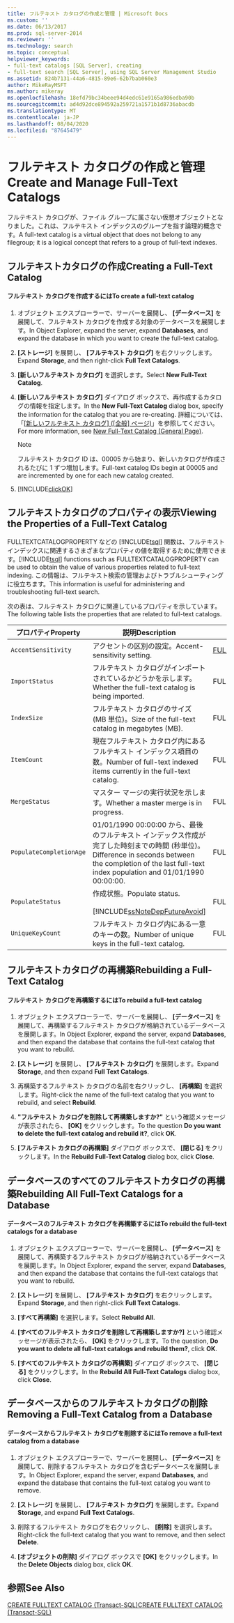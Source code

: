 ```yaml
---
title: フルテキスト カタログの作成と管理 | Microsoft Docs
ms.custom: ''
ms.date: 06/13/2017
ms.prod: sql-server-2014
ms.reviewer: ''
ms.technology: search
ms.topic: conceptual
helpviewer_keywords:
- full-text catalogs [SQL Server], creating
- full-text search [SQL Server], using SQL Server Management Studio
ms.assetid: 824b7131-44a6-4815-89e6-62b7bab060e3
author: MikeRayMSFT
ms.author: mikeray
ms.openlocfilehash: 18efd79bc34beee94d4edc61e9165a986edba90b
ms.sourcegitcommit: ad4d92dce894592a259721a1571b1d8736abacdb
ms.translationtype: MT
ms.contentlocale: ja-JP
ms.lasthandoff: 08/04/2020
ms.locfileid: "87645479"
---
```

# <a name="create-and-manage-full-text-catalogs"></a><span data-ttu-id="9de14-102">フルテキスト カタログの作成と管理</span><span class="sxs-lookup"><span data-stu-id="9de14-102">Create and Manage Full-Text Catalogs</span></span>
  <span data-ttu-id="9de14-103">フルテキスト カタログが、ファイル グループに属さない仮想オブジェクトとなりました。これは、フルテキスト インデックスのグループを指す論理的概念です。</span><span class="sxs-lookup"><span data-stu-id="9de14-103">A full-text catalog is a virtual object that does not belong to any filegroup; it is a logical concept that refers to a group of full-text indexes.</span></span>  
  
##  <a name="creating-a-full-text-catalog"></a><a name="creating"></a><span data-ttu-id="9de14-104">フルテキストカタログの作成</span><span class="sxs-lookup"><span data-stu-id="9de14-104">Creating a Full-Text Catalog</span></span>  
  
#### <a name="to-create-a-full-text-catalog"></a><span data-ttu-id="9de14-105">フルテキスト カタログを作成するには</span><span class="sxs-lookup"><span data-stu-id="9de14-105">To create a full-text catalog</span></span>  
  
1.  <span data-ttu-id="9de14-106">オブジェクト エクスプローラーで、サーバーを展開し、 **[データベース]** を展開して、フルテキスト カタログを作成する対象のデータベースを展開します。</span><span class="sxs-lookup"><span data-stu-id="9de14-106">In Object Explorer, expand the server, expand **Databases**, and expand the database in which you want to create the full-text catalog.</span></span>  
  
2.  <span data-ttu-id="9de14-107">**[ストレージ]** を展開し、 **[フルテキスト カタログ]** を右クリックします。</span><span class="sxs-lookup"><span data-stu-id="9de14-107">Expand **Storage**, and then right-click **Full Text Catalogs**.</span></span>  
  
3.  <span data-ttu-id="9de14-108">**[新しいフルテキスト カタログ]** を選択します。</span><span class="sxs-lookup"><span data-stu-id="9de14-108">Select **New Full-Text Catalog**.</span></span>  
  
4.  <span data-ttu-id="9de14-109">**[新しいフルテキスト カタログ]** ダイアログ ボックスで、再作成するカタログの情報を指定します。</span><span class="sxs-lookup"><span data-stu-id="9de14-109">In the **New Full-Text Catalog** dialog box, specify the information for the catalog that you are re-creating.</span></span> <span data-ttu-id="9de14-110">詳細については、「[[新しいフルテキスト カタログ] &#40;[全般] ページ&#41;](../../integration-services/general-page-of-integration-services-designers-options.md)」を参照してください。</span><span class="sxs-lookup"><span data-stu-id="9de14-110">For more information, see [New Full-Text Catalog &#40;General Page&#41;](../../integration-services/general-page-of-integration-services-designers-options.md).</span></span>  
  
    > [!NOTE]  
    >  <span data-ttu-id="9de14-111">フルテキスト カタログ ID は、00005 から始まり、新しいカタログが作成されるたびに 1 ずつ増加します。</span><span class="sxs-lookup"><span data-stu-id="9de14-111">Full-text catalog IDs begin at 00005 and are incremented by one for each new catalog created.</span></span>  
  
5.  [!INCLUDE[clickOK](../../includes/clickok-md.md)]  
  
  
  
##  <a name="viewing-the-properties-of-a-full-text-catalog"></a><a name="props"></a><span data-ttu-id="9de14-112">フルテキストカタログのプロパティの表示</span><span class="sxs-lookup"><span data-stu-id="9de14-112">Viewing the Properties of a Full-Text Catalog</span></span>  
 <span data-ttu-id="9de14-113">FULLTEXTCATALOGPROPERTY などの [!INCLUDE[tsql](../../includes/tsql-md.md)] 関数は、フルテキスト インデックスに関連するさまざまなプロパティの値を取得するために使用できます。</span><span class="sxs-lookup"><span data-stu-id="9de14-113">[!INCLUDE[tsql](../../includes/tsql-md.md)] functions such as FULLTEXTCATALOGPROPERTY can be used to obtain the value of various properties related to full-text indexing.</span></span> <span data-ttu-id="9de14-114">この情報は、フルテキスト検索の管理およびトラブルシューティングに役立ちます。</span><span class="sxs-lookup"><span data-stu-id="9de14-114">This information is useful for administering and troubleshooting full-text search.</span></span>  
  
 <span data-ttu-id="9de14-115">次の表は、フルテキスト カタログに関連しているプロパティを示しています。</span><span class="sxs-lookup"><span data-stu-id="9de14-115">The following table lists the properties that are related to full-text catalogs.</span></span>  
  
|<span data-ttu-id="9de14-116">プロパティ</span><span class="sxs-lookup"><span data-stu-id="9de14-116">Property</span></span>|<span data-ttu-id="9de14-117">説明</span><span class="sxs-lookup"><span data-stu-id="9de14-117">Description</span></span>|<span data-ttu-id="9de14-118">機能</span><span class="sxs-lookup"><span data-stu-id="9de14-118">Function</span></span>|  
|--------------|-----------------|--------------|  
|`AccentSensitivity`|<span data-ttu-id="9de14-119">アクセントの区別の設定。</span><span class="sxs-lookup"><span data-stu-id="9de14-119">Accent-sensitivity setting.</span></span>|[<span data-ttu-id="9de14-120">FULLTEXTCATALOGPROPERTY</span><span class="sxs-lookup"><span data-stu-id="9de14-120">FULLTEXTCATALOGPROPERTY</span></span>](/sql/t-sql/functions/fulltextcatalogproperty-transact-sql)|  
|`ImportStatus`|<span data-ttu-id="9de14-121">フルテキスト カタログがインポートされているかどうかを示します。</span><span class="sxs-lookup"><span data-stu-id="9de14-121">Whether the full-text catalog is being imported.</span></span>|<span data-ttu-id="9de14-122">FULLTEXTCATALOGPROPERTY</span><span class="sxs-lookup"><span data-stu-id="9de14-122">FULLTEXTCATALOGPROPERTY</span></span>|  
|`IndexSize`|<span data-ttu-id="9de14-123">フルテキスト カタログのサイズ (MB 単位)。</span><span class="sxs-lookup"><span data-stu-id="9de14-123">Size of the full-text catalog in megabytes (MB).</span></span>|<span data-ttu-id="9de14-124">FULLTEXTCATALOGPROPERTY</span><span class="sxs-lookup"><span data-stu-id="9de14-124">FULLTEXTCATALOGPROPERTY</span></span>|  
|`ItemCount`|<span data-ttu-id="9de14-125">現在フルテキスト カタログ内にあるフルテキスト インデックス項目の数。</span><span class="sxs-lookup"><span data-stu-id="9de14-125">Number of full-text indexed items currently in the full-text catalog.</span></span>|<span data-ttu-id="9de14-126">FULLTEXTCATALOGPROPERTY</span><span class="sxs-lookup"><span data-stu-id="9de14-126">FULLTEXTCATALOGPROPERTY</span></span>|  
|`MergeStatus`|<span data-ttu-id="9de14-127">マスター マージの実行状況を示します。</span><span class="sxs-lookup"><span data-stu-id="9de14-127">Whether a master merge is in progress.</span></span>|<span data-ttu-id="9de14-128">FULLTEXTCATALOGPROPERTY</span><span class="sxs-lookup"><span data-stu-id="9de14-128">FULLTEXTCATALOGPROPERTY</span></span>|  
|`PopulateCompletionAge`|<span data-ttu-id="9de14-129">01/01/1990 00:00:00 から、最後のフルテキスト インデックス作成が完了した時刻までの時間 (秒単位)。</span><span class="sxs-lookup"><span data-stu-id="9de14-129">Difference in seconds between the completion of the last full-text index population and 01/01/1990 00:00:00.</span></span>|<span data-ttu-id="9de14-130">FULLTEXTCATALOGPROPERTY</span><span class="sxs-lookup"><span data-stu-id="9de14-130">FULLTEXTCATALOGPROPERTY</span></span>|  
|`PopulateStatus`|<span data-ttu-id="9de14-131">作成状態。</span><span class="sxs-lookup"><span data-stu-id="9de14-131">Populate status.</span></span><br /><br /> [!INCLUDE[ssNoteDepFutureAvoid](../../includes/ssnotedepfutureavoid-md.md)]|<span data-ttu-id="9de14-132">FULLTEXTCATALOGPROPERTY</span><span class="sxs-lookup"><span data-stu-id="9de14-132">FULLTEXTCATALOGPROPERTY</span></span>|  
|`UniqueKeyCount`|<span data-ttu-id="9de14-133">フルテキスト カタログ内にある一意のキーの数。</span><span class="sxs-lookup"><span data-stu-id="9de14-133">Number of unique keys in the full-text catalog.</span></span>|<span data-ttu-id="9de14-134">FULLTEXTCATALOGPROPERTY</span><span class="sxs-lookup"><span data-stu-id="9de14-134">FULLTEXTCATALOGPROPERTY</span></span>|  
  
  
  
##  <a name="rebuilding-a-full-text-catalog"></a><a name="rebuildone"></a><span data-ttu-id="9de14-135">フルテキストカタログの再構築</span><span class="sxs-lookup"><span data-stu-id="9de14-135">Rebuilding a Full-Text Catalog</span></span>  
  
#### <a name="to-rebuild-a-full-text-catalog"></a><span data-ttu-id="9de14-136">フルテキスト カタログを再構築するには</span><span class="sxs-lookup"><span data-stu-id="9de14-136">To rebuild a full-text catalog</span></span>  
  
1.  <span data-ttu-id="9de14-137">オブジェクト エクスプローラーで、サーバーを展開し、 **[データベース]** を展開して、再構築するフルテキスト カタログが格納されているデータベースを展開します。</span><span class="sxs-lookup"><span data-stu-id="9de14-137">In Object Explorer, expand the server, expand **Databases**, and then expand the database that contains the full-text catalog that you want to rebuild.</span></span>  
  
2.  <span data-ttu-id="9de14-138">**[ストレージ]** を展開し、 **[フルテキスト カタログ]** を展開します。</span><span class="sxs-lookup"><span data-stu-id="9de14-138">Expand **Storage**, and then expand **Full Text Catalogs**.</span></span>  
  
3.  <span data-ttu-id="9de14-139">再構築するフルテキスト カタログの名前を右クリックし、 **[再構築]** を選択します。</span><span class="sxs-lookup"><span data-stu-id="9de14-139">Right-click the name of the full-text catalog that you want to rebuild, and select **Rebuild**.</span></span>  
  
4.  <span data-ttu-id="9de14-140">**"フルテキスト カタログを削除して再構築しますか?"** という確認メッセージが表示されたら、 **[OK]** をクリックします。</span><span class="sxs-lookup"><span data-stu-id="9de14-140">To the question **Do you want to delete the full-text catalog and rebuild it?**, click **OK**.</span></span>  
  
5.  <span data-ttu-id="9de14-141">**[フルテキスト カタログの再構築]** ダイアログ ボックスで、 **[閉じる]** をクリックします。</span><span class="sxs-lookup"><span data-stu-id="9de14-141">In the **Rebuild Full-Text Catalog** dialog box, click **Close**.</span></span>  
  
  
  
##  <a name="rebuilding-all-full-text-catalogs-for-a-database"></a><a name="rebuildall"></a><span data-ttu-id="9de14-142">データベースのすべてのフルテキストカタログの再構築</span><span class="sxs-lookup"><span data-stu-id="9de14-142">Rebuilding All Full-Text Catalogs for a Database</span></span>  
  
#### <a name="to-rebuild-the-full-text-catalogs-for-a-database"></a><span data-ttu-id="9de14-143">データベースのフルテキスト カタログを再構築するには</span><span class="sxs-lookup"><span data-stu-id="9de14-143">To rebuild the full-text catalogs for a database</span></span>  
  
1.  <span data-ttu-id="9de14-144">オブジェクト エクスプローラーで、サーバーを展開し、 **[データベース]** を展開して、再構築するフルテキスト カタログが格納されているデータベースを展開します。</span><span class="sxs-lookup"><span data-stu-id="9de14-144">In Object Explorer, expand the server, expand **Databases**, and then expand the database that contains the full-text catalogs that you want to rebuild.</span></span>  
  
2.  <span data-ttu-id="9de14-145">**[ストレージ]** を展開し、 **[フルテキスト カタログ]** を右クリックします。</span><span class="sxs-lookup"><span data-stu-id="9de14-145">Expand **Storage**, and then right-click **Full Text Catalogs**.</span></span>  
  
3.  <span data-ttu-id="9de14-146">**[すべて再構築]** を選択します。</span><span class="sxs-lookup"><span data-stu-id="9de14-146">Select **Rebuild All**.</span></span>  
  
4.  <span data-ttu-id="9de14-147">**[すべてのフルテキスト カタログを削除して再構築しますか?]** という確認メッセージが表示されたら、 **[OK]** をクリックします。</span><span class="sxs-lookup"><span data-stu-id="9de14-147">To the question, **Do you want to delete all full-text catalogs and rebuild them?**, click **OK**.</span></span>  
  
5.  <span data-ttu-id="9de14-148">**[すべてのフルテキスト カタログの再構築]** ダイアログ ボックスで、 **[閉じる]** をクリックします。</span><span class="sxs-lookup"><span data-stu-id="9de14-148">In the **Rebuild All Full-Text Catalogs** dialog box, click **Close**.</span></span>  
  
  
  
##  <a name="removing-a-full-text-catalog-from-a-database"></a><a name="removing"></a><span data-ttu-id="9de14-149">データベースからのフルテキストカタログの削除</span><span class="sxs-lookup"><span data-stu-id="9de14-149">Removing a Full-Text Catalog from a Database</span></span>  
  
#### <a name="to-remove-a-full-text-catalog-from-a-database"></a><span data-ttu-id="9de14-150">データベースからフルテキスト カタログを削除するには</span><span class="sxs-lookup"><span data-stu-id="9de14-150">To remove a full-text catalog from a database</span></span>  
  
1.  <span data-ttu-id="9de14-151">オブジェクト エクスプローラーで、サーバーを展開し、 **[データベース]** を展開して、削除するフルテキスト カタログを含むデータベースを展開します。</span><span class="sxs-lookup"><span data-stu-id="9de14-151">In Object Explorer, expand the server, expand **Databases**, and expand the database that contains the full-text catalog you want to remove.</span></span>  
  
2.  <span data-ttu-id="9de14-152">**[ストレージ]** を展開し、 **[フルテキスト カタログ]** を展開します。</span><span class="sxs-lookup"><span data-stu-id="9de14-152">Expand **Storage**, and expand **Full Text Catalogs**.</span></span>  
  
3.  <span data-ttu-id="9de14-153">削除するフルテキスト カタログを右クリックし、 **[削除]** を選択します。</span><span class="sxs-lookup"><span data-stu-id="9de14-153">Right-click the full-text catalog that you want to remove, and then select **Delete**.</span></span>  
  
4.  <span data-ttu-id="9de14-154">**[オブジェクトの削除]** ダイアログ ボックスで **[OK]** をクリックします。</span><span class="sxs-lookup"><span data-stu-id="9de14-154">In the **Delete Objects** dialog box, click **OK**.</span></span>  
  
  
  
## <a name="see-also"></a><span data-ttu-id="9de14-155">参照</span><span class="sxs-lookup"><span data-stu-id="9de14-155">See Also</span></span>  
 [<span data-ttu-id="9de14-156">CREATE FULLTEXT CATALOG &#40;Transact-SQL&#41;</span><span class="sxs-lookup"><span data-stu-id="9de14-156">CREATE FULLTEXT CATALOG &#40;Transact-SQL&#41;</span></span>](/sql/t-sql/statements/create-fulltext-catalog-transact-sql)  
  
  
